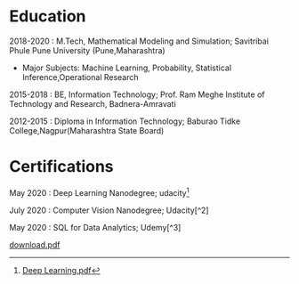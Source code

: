 # Education

2018-2020 : M.Tech, Mathematical Modeling and Simulation; Savitribai Phule Pune University (Pune,Maharashtra)

 * Major Subjects: Machine Learning, Probability, Statistical Inference,Operational Research 

2015-2018 : BE, Information Technology; Prof. Ram Meghe Institute of Technology and Research, Badnera-Amravati

2012-2015 : Diploma in Information Technology; Baburao Tidke College,Nagpur(Maharashtra State Board)


# Certifications

May 2020 : Deep Learning Nanodegree; udacity[^1]

July 2020 : Computer Vision Nanodegree; Udacity[^2]

May 2020 : SQL for Data Analytics; Udemy[^3]





[^1]:[Deep Learning.pdf](https://github.com/DishaBalpande/DishaBalpande.github.io/files/5176542/Deep.Learning.pdf)

[download.pdf](https://github.com/DishaBalpande/DishaBalpande.github.io/files/5176579/download.pdf)

